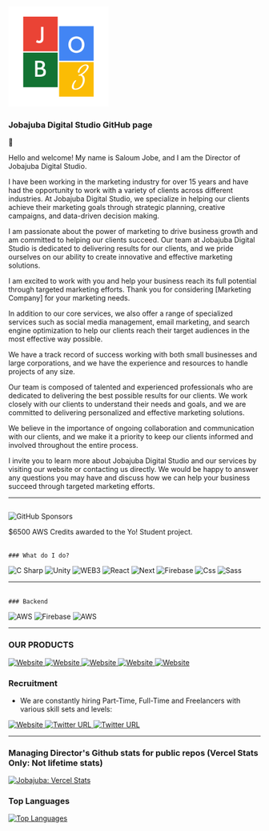<img src="https://github.com/jobajuba/jobajuba/blob/master/Jobajuba%20logo.png" height="200" width="200" alt="banner" />

### Jobajuba Digital Studio GitHub page

 👋

Hello and welcome! My name is Saloum Jobe, and I am the Director of Jobajuba Digital Studio.

I have been working in the marketing industry for over 15 years and have had the opportunity to work with a variety of clients across different industries. At Jobajuba Digital Studio, we specialize in helping our clients achieve their marketing goals through strategic planning, creative campaigns, and data-driven decision making.

I am passionate about the power of marketing to drive business growth and am committed to helping our clients succeed. Our team at Jobajuba Digital Studio is dedicated to delivering results for our clients, and we pride ourselves on our ability to create innovative and effective marketing solutions.

I am excited to work with you and help your business reach its full potential through targeted marketing efforts. Thank you for considering [Marketing Company] for your marketing needs.

In addition to our core services, we also offer a range of specialized services such as social media management, email marketing, and search engine optimization to help our clients reach their target audiences in the most effective way possible.

We have a track record of success working with both small businesses and large corporations, and we have the experience and resources to handle projects of any size.

Our team is composed of talented and experienced professionals who are dedicated to delivering the best possible results for our clients. We work closely with our clients to understand their needs and goals, and we are committed to delivering personalized and effective marketing solutions.

We believe in the importance of ongoing collaboration and communication with our clients, and we make it a priority to keep our clients informed and involved throughout the entire process.

I invite you to learn more about Jobajuba Digital Studio and our services by visiting our website or contacting us directly. We would be happy to answer any questions you may have and discuss how we can help your business succeed through targeted marketing efforts.

------------------------------------------------------------------------------------------------------------------------
```
```

<p>
  <img alt="GitHub Sponsors" src="https://img.shields.io/github/sponsors/jobajuba?color=green&style=for-the-badge">
</p>
<p>
  $6500 AWS Credits awarded to the Yo! Student project. 
</p>

```

### What do I do?

```

<p>  
  <img alt="C Sharp" src="https://img.shields.io/badge/C%23-239120?logo=c-sharp&logoColor=white&style=for-the-badge" />
  <img alt="Unity" src="https://img.shields.io/badge/Unity-000000?logo=unity&logoColor=white&style=for-the-badge" /> 
  <img alt="WEB3" src="https://img.shields.io/badge/Web3-7A93DE?logo=react&logoColor=white&style=for-the-badge" />
  <img alt="React" src="https://img.shields.io/badge/React-61DAFB?logo=react&logoColor=white&style=for-the-badge" /> 
  <img alt="Next" src="https://img.shields.io/badge/Next-430592?logo=react&logoColor=white&style=for-the-badge" />
  <img alt="Firebase" src="https://img.shields.io/badge/Angular-DD0031?logo=angular&logoColor=white&style=for-the-badge" />
  <img alt="Css" src="https://img.shields.io/badge/CSS-1572B6?logo=css3&logoColor=white&style=for-the-badge" />
  <img alt="Sass" src="https://img.shields.io/badge/Sass-83f5e5?logo=sass&logoColor=white&style=for-the-badge" />
</p>


---

```

### Backend

```

<p>  
  <img alt="AWS" src="https://img.shields.io/badge/AWS-f84b00?logo=c-sharp&logoColor=white&style=for-the-badge" />
  <img alt="Firebase" src="https://img.shields.io/badge/Firebase-239120?logo=angular&logoColor=white&style=for-the-badge" />
  <img alt="AWS" src="https://img.shields.io/badge/SQL-cacaf9?logo=mysql&logoColor=white&style=for-the-badge" />
</p>

---

### OUR PRODUCTS

<a href="https://yostudent.com/">
<img alt="Website" src="https://img.shields.io/website?color=%23005900&down_color=orange&down_message=offline&label=YOSTUDENT.COM&logo=Yostudent&logoColor=%23green&style=for-the-badge&up_color=green&up_message=ONLINE&url=https%3A%2F%2Fwww.yostudent.com%2F">
</a>

<a href="https://yumpie.app/">
<img alt="Website" src="https://img.shields.io/website?color=%23CC99CC&down_color=orange&down_message=offline&label=YUMPIE.COM&logo=Yumpie&logoColor=%23green&style=for-the-badge&up_color=green&up_message=ONLINE&url=https%3A%2F%2Fyumpie.app%2F">
</a>

<a href="https://www.atrecruits.com/">
<img alt="Website" src="https://img.shields.io/website?color=%23005900&down_color=orange&down_message=offline&label=ATRECRUITS.COM&logo=Atrecruits&logoColor=%23green&style=for-the-badge&up_color=green&up_message=ONLINE&url=https%3A%2F%2Fwww.atrecruits.com%2F">
</a>

<a href="https://alidacare.com/">
<img alt="Website" src="https://img.shields.io/website?color=%23FFAE19&down_color=lightgray&down_message=offline&label=ALIDACARE.COM&logo=alidacare&style=for-the-badge&up_color=green&up_message=ONLINE&url=https%3A%2F%2Falidacare.com%2F">
</a>

<a href="https://londonsecurityteam.co.uk/">
<img alt="Website" src="https://img.shields.io/website?down_color=lightgray&down_message=offline&label=London%20Security%20Team&logo=alidacare&style=for-the-badge&up_color=green&up_message=ONLINE&url=https%3A%2F%2Flondonsecurityteam.co.uk%2F">
</a>

### Recruitment

- We are constantly hiring Part-Time, Full-Time and Freelancers with various skill sets and levels:

<p>
 <a href="https://jobajuba.com/" />
    <img alt="Website" src="https://img.shields.io/website?down_color=lightgray&down_message=offline&label=JOBAJUBA.COM&logo=alidacare&style=for-the-badge&up_color=green&up_message=ONLINE&url=https%3A%2F%2Fjobajuba.com%2F">
  </a>
  <a href="https://twitter.com/JobajubaDigital">
    <img alt="Twitter URL" src="https://img.shields.io/twitter/url?color=blue&label=Twitter&logo=twitter&logoColor=blue&style=for-the-badge&url=https%3A%2F%2Ftwitter.com%2FJobajubaS">
  </a> 
  <a href="https://www.linkedin.com/in/jobajuba/" />
    <img alt="Twitter URL" src="https://img.shields.io/twitter/url?color=blue&label=Linkedin&logo=Linkedin&style=for-the-badge&url=https%3A%2F%2Fwww.linkedin.com%2Fin%2Fjobajuba%2F">
  </a>
</p>

---

### Managing Director's Github stats for public repos (Vercel Stats Only: Not lifetime stats)

[![Jobajuba: Vercel Stats](https://github-readme-stats.vercel.app/api?username=jobajuba&theme=highcontrast)](https://github.com/jobajuba)

### Top Languages

[![Top Languages](https://github-readme-stats.vercel.app/api/top-langs/?username=jobajuba&theme=highcontrast&layout=compact)](https://github.com/jobajuba)


